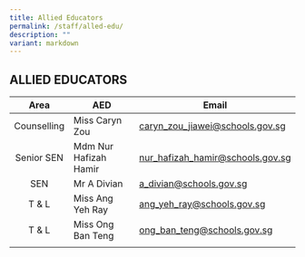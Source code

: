 ```yaml
---
title: Allied Educators
permalink: /staff/alled-edu/
description: ""
variant: markdown
---
```

## ALLIED EDUCATORS

| Area  | AED  | Email  |
|:-:|---|---|
| Counselling  | Miss Caryn Zou  | [caryn\_zou\_jiawei@schools.gov.sg](mailto:caryn_zou_jiawei@schools.gov.sg)  |
| Senior SEN  | Mdm Nur Hafizah Hamir  | [nur\_hafizah\_hamir@schools.gov.sg](mailto:nur_hafizah_hamir@schools.gov.sg)  |
| SEN  | Mr A Divian  | [a\_divian@schools.gov.sg](mailto:a_divian@schools.gov.sg)  |
| T & L  | Miss Ang Yeh Ray  | [ang\_yeh\_ray@schools.gov.sg](mailto:ang_yeh_ray@schools.gov.sg)  |
| T & L  | Miss Ong Ban Teng  | [ong\_ban\_teng@schools.gov.sg](mailto:ong_ban_teng@schools.gov.sg)  |
|   |   |   |